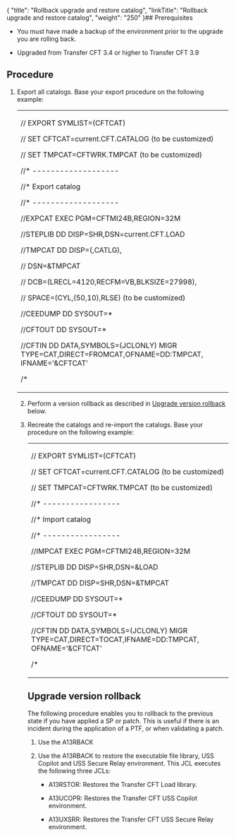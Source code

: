 {
    "title": "Rollback upgrade and restore catalog",
    "linkTitle": "Rollback upgrade and restore catalog",
    "weight": "250"
}## Prerequisites

-   You must have made a backup of the environment prior to the upgrade you are rolling back.
-   Upgraded from Transfer CFT 3.4 or higher to Transfer CFT 3.9

## Procedure

1.  Export all catalogs. Base your export procedure on the following example:  
    

    <table cellspacing="0">
   <col/>
   <tbody>
      <tr>
         <td>
            <p>//   EXPORT SYMLIST=(CFTCAT)
</p>
            <p>//   SET CFTCAT=current.CFT.CATALOG (to be customized)
</p>
            <p>//   SET TMPCAT=CFTWRK.TMPCAT       (to be customized)
</p>
            <p>//* -------------------        
</p>
            <p>//* Export catalog       
</p>
            <p>//* -------------------       
</p>
            <p>//EXPCAT  EXEC PGM=CFTMI24B,REGION=32M 
</p>
            <p>//STEPLIB  DD  DISP=SHR,DSN=current.CFT.LOAD 
</p>
            <p>//TMPCAT   DD  DISP=(,CATLG), 
</p>
            <p>//         DSN=&amp;TMPCAT
</p>
            <p>//         DCB=(LRECL=4120,RECFM=VB,BLKSIZE=27998), 
</p>
            <p>//         SPACE=(CYL,(50,10),RLSE)  (to be customized) </p>
            <p>              
//CEEDUMP  DD  SYSOUT=*  
</p>
            <p>//CFTOUT   DD  SYSOUT=*        
</p>
            <p>//CFTIN    DD  DATA,SYMBOLS=(JCLONLY)       
  MIGR TYPE=CAT,DIRECT=FROMCAT,OFNAME=DD:TMPCAT,    
       IFNAME='&amp;CFTCAT' </p>
            <p>  
/* 
</p>
         </td>
      </tr>
   </tbody>
</table>

2.  Perform a version rollback as described in [Upgrade version rollback](#upgrade) below.

3.  Recreate the catalogs and re-import the catalogs. Base your procedure on the following example:  
    

    <table cellspacing="0">
   <col/>
   <tbody>
      <tr>
         <td>
            <p>//   EXPORT SYMLIST=(CFTCAT) </p>
            <p>                    
//   SET CFTCAT=current.CFT.CATALOG (to be customized)
</p>
            <p>//   SET TMPCAT=CFTWRK.TMPCAT       (to be customized)
</p>
            <p>//* -----------------                            
</p>
            <p>//* Import catalog                               
</p>
            <p>//* -----------------                            
</p>
            <p>//IMPCAT  EXEC PGM=CFTMI24B,REGION=32M           
</p>
            <p>//STEPLIB  DD  DISP=SHR,DSN=&amp;LOAD                
</p>
            <p>//TMPCAT   DD  DISP=SHR,DSN=&amp;TMPCAT              
</p>
            <p>//CEEDUMP  DD  SYSOUT=*                          
</p>
            <p>//CFTOUT   DD  SYSOUT=*                          
</p>
            <p>//CFTIN    DD  DATA,SYMBOLS=(JCLONLY)            
  MIGR TYPE=CAT,DIRECT=TOCAT,IFNAME=DD:TMPCAT,   
       OFNAME='&amp;CFTCAT'                          
</p>
            <p>/*                                               
</p>
         </td>
      </tr>
   </tbody>
</table>

## <span id="Upgrade"></span>Upgrade version rollback

The following procedure enables you to rollback to the previous state if you have applied a SP or patch. This is useful if there is an incident during the application of a PTF, or when validating a patch.

1.  Use the A13RBACK
2.  Use the A13RBACK to restore the executable file library, USS Copilot and USS Secure Relay environment. This JCL executes the following three JCLs:
    -   A13RSTOR: Restores the Transfer CFT Load library.
    -   A13UCOPR: Restores the Transfer CFT USS Copilot environment.
    -   A13UXSRR: Restores the Transfer CFT USS Secure Relay environment.
